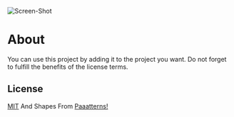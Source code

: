 ![Screen-Shot](https://imgur.com/8Bw5gqi)
# About
You can use this project by adding it to the project you want.
Do not forget to fulfill the benefits of the license terms.

## License 
[MIT](https://mit-license.org/) And Shapes From [Paaatterns!](https://www.ls.graphics/license)